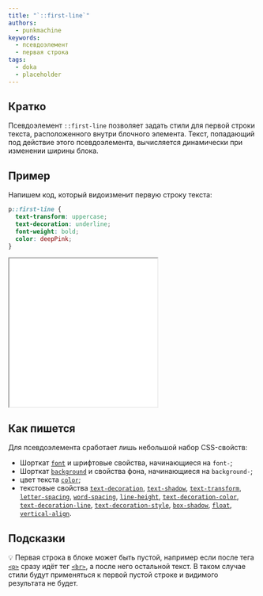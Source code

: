 ```yaml
---
title: "`::first-line`"
authors:
  - punkmachine
keywords:
  - псевдоэлемент
  - первая строка
tags:
  - doka
  - placeholder
---
```


## Кратко

Псевдоэлемент `::first-line` позволяет задать стили для первой строки текста, расположенного внутри блочного элемента. Текст, попадающий под действие этого псевдоэлемента, вычисляется динамически при изменении ширины блока.

## Пример

Напишем код, который видоизменит первую строку текста:
```css
p::first-line {
  text-transform: uppercase;
  text-decoration: underline;
  font-weight: bold;
  color: deepPink;
}
```

<iframe title="Псевдоэлемент ::first-line" src="demos/first-line/" height="300"></iframe>

## Как пишется

Для псевдоэлемента сработает лишь небольшой набор CSS-свойств:

- Шорткат [`font`](/css/font/) и шрифтовые свойства, начинающиеся на `font-`;
- Шорткат [`background`](/css/backgroutnd/) и свойства фона, начинающиеся на `background-`;
- цвет текста [`color`](/css/color);
- текстовые свойства [`text-decoration`](/css/text-decoration/), [`text-shadow`](/css/text-shadow/), [`text-transform`](/css/text-transform/), [`letter-spacing`](/css/letter-spacing/), [`word-spacing`](/css/word-spacing/), [`line-height`](/css/line-height/), [`text-decoration-color`](/css/text-decoration-color/), [`text-decoration-line`](/css/text-decoration-line/), [`text-decoration-style`](/css/text-decoration-style/), [`box-shadow`](/css/box-shadow/), [`float`](/css/float/), [`vertical-align`](/css/vertical-align/).

## Подсказки

💡 Первая строка в блоке может быть пустой, например если после тега [`<p>`](/html/p/) сразу идёт тег [`<br>`](/html/br/), а после него остальной текст. В таком случае стили будут применяться к первой пустой строке и видимого результата не будет.
